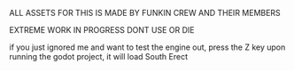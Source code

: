 ALL ASSETS FOR THIS IS MADE BY FUNKIN CREW AND THEIR MEMBERS

EXTREME WORK IN PROGRESS DONT USE OR DIE

if you just ignored me and want to test the engine out, press the Z key upon running the godot project, it will load South Erect

